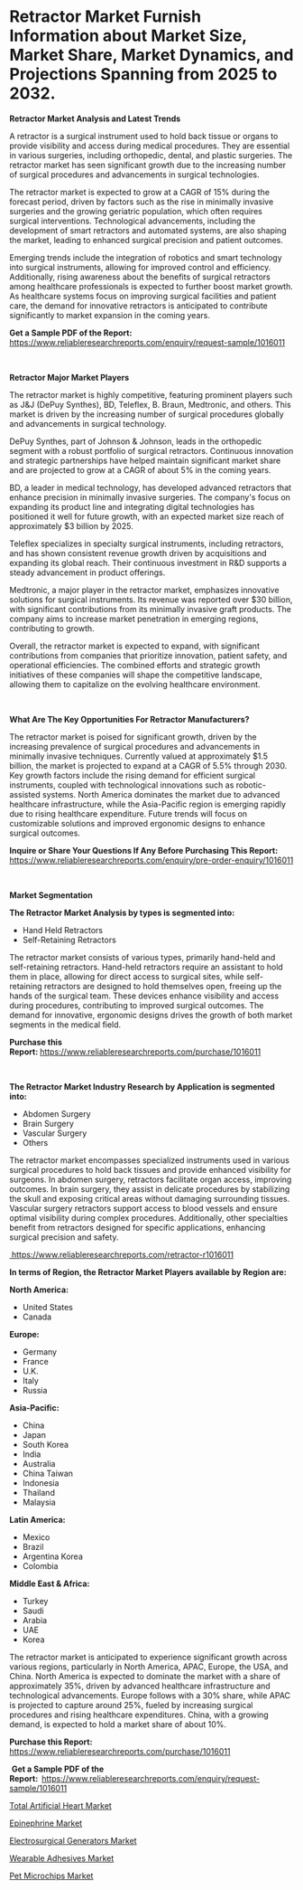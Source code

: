 <p><h1>Retractor Market Furnish Information about Market Size, Market Share, Market Dynamics, and Projections Spanning from 2025 to 2032.</h1></p><p><strong>Retractor Market Analysis and Latest Trends</strong></p>
<p><p>A retractor is a surgical instrument used to hold back tissue or organs to provide visibility and access during medical procedures. They are essential in various surgeries, including orthopedic, dental, and plastic surgeries. The retractor market has seen significant growth due to the increasing number of surgical procedures and advancements in surgical technologies.</p><p>The retractor market is expected to grow at a CAGR of 15% during the forecast period, driven by factors such as the rise in minimally invasive surgeries and the growing geriatric population, which often requires surgical interventions. Technological advancements, including the development of smart retractors and automated systems, are also shaping the market, leading to enhanced surgical precision and patient outcomes.</p><p>Emerging trends include the integration of robotics and smart technology into surgical instruments, allowing for improved control and efficiency. Additionally, rising awareness about the benefits of surgical retractors among healthcare professionals is expected to further boost market growth. As healthcare systems focus on improving surgical facilities and patient care, the demand for innovative retractors is anticipated to contribute significantly to market expansion in the coming years.</p></p>
<p><strong>Get a Sample PDF of the Report:&nbsp;</strong> <a href="https://www.reliableresearchreports.com/enquiry/request-sample/1016011?utm_campaign=10&utm_medium=2&utm_source=Github&utm_content=ia&utm_term=04032025&utm_id=retractor">https://www.reliableresearchreports.com/enquiry/request-sample/1016011</a></p>
<p>&nbsp;</p>
<p><strong>Retractor Major Market Players</strong></p>
<p><p>The retractor market is highly competitive, featuring prominent players such as J&J (DePuy Synthes), BD, Teleflex, B. Braun, Medtronic, and others. This market is driven by the increasing number of surgical procedures globally and advancements in surgical technology.</p><p>DePuy Synthes, part of Johnson & Johnson, leads in the orthopedic segment with a robust portfolio of surgical retractors. Continuous innovation and strategic partnerships have helped maintain significant market share and are projected to grow at a CAGR of about 5% in the coming years.</p><p>BD, a leader in medical technology, has developed advanced retractors that enhance precision in minimally invasive surgeries. The company's focus on expanding its product line and integrating digital technologies has positioned it well for future growth, with an expected market size reach of approximately $3 billion by 2025.</p><p>Teleflex specializes in specialty surgical instruments, including retractors, and has shown consistent revenue growth driven by acquisitions and expanding its global reach. Their continuous investment in R&D supports a steady advancement in product offerings.</p><p>Medtronic, a major player in the retractor market, emphasizes innovative solutions for surgical instruments. Its revenue was reported over $30 billion, with significant contributions from its minimally invasive graft products. The company aims to increase market penetration in emerging regions, contributing to growth.</p><p>Overall, the retractor market is expected to expand, with significant contributions from companies that prioritize innovation, patient safety, and operational efficiencies. The combined efforts and strategic growth initiatives of these companies will shape the competitive landscape, allowing them to capitalize on the evolving healthcare environment.</p></p>
<p>&nbsp;</p>
<p><strong>What Are The Key Opportunities For Retractor Manufacturers?</strong></p>
<p><p>The retractor market is poised for significant growth, driven by the increasing prevalence of surgical procedures and advancements in minimally invasive techniques. Currently valued at approximately $1.5 billion, the market is projected to expand at a CAGR of 5.5% through 2030. Key growth factors include the rising demand for efficient surgical instruments, coupled with technological innovations such as robotic-assisted systems. North America dominates the market due to advanced healthcare infrastructure, while the Asia-Pacific region is emerging rapidly due to rising healthcare expenditure. Future trends will focus on customizable solutions and improved ergonomic designs to enhance surgical outcomes.</p></p>
<p><strong>Inquire or Share Your Questions If Any Before Purchasing This Report:</strong> <a href="https://www.reliableresearchreports.com/enquiry/pre-order-enquiry/1016011?utm_campaign=10&utm_medium=2&utm_source=Github&utm_content=ia&utm_term=04032025&utm_id=retractor">https://www.reliableresearchreports.com/enquiry/pre-order-enquiry/1016011</a></p>
<p>&nbsp;</p>
<p><strong>Market Segmentation</strong></p>
<p><strong>The Retractor Market Analysis by types is segmented into:</strong></p>
<p><ul><li>Hand Held Retractors</li><li>Self-Retaining Retractors</li></ul></p>
<p><p>The retractor market consists of various types, primarily hand-held and self-retaining retractors. Hand-held retractors require an assistant to hold them in place, allowing for direct access to surgical sites, while self-retaining retractors are designed to hold themselves open, freeing up the hands of the surgical team. These devices enhance visibility and access during procedures, contributing to improved surgical outcomes. The demand for innovative, ergonomic designs drives the growth of both market segments in the medical field.</p></p>
<p><strong>Purchase this Report:&nbsp;</strong><a href="https://www.reliableresearchreports.com/purchase/1016011?utm_campaign=10&utm_medium=2&utm_source=Github&utm_content=ia&utm_term=04032025&utm_id=retractor">https://www.reliableresearchreports.com/purchase/1016011</a></p>
<p>&nbsp;</p>
<p><strong>The Retractor Market Industry Research by Application is segmented into:</strong></p>
<p><ul><li>Abdomen Surgery</li><li>Brain Surgery</li><li>Vascular Surgery</li><li>Others</li></ul></p>
<p><p>The retractor market encompasses specialized instruments used in various surgical procedures to hold back tissues and provide enhanced visibility for surgeons. In abdomen surgery, retractors facilitate organ access, improving outcomes. In brain surgery, they assist in delicate procedures by stabilizing the skull and exposing critical areas without damaging surrounding tissues. Vascular surgery retractors support access to blood vessels and ensure optimal visibility during complex procedures. Additionally, other specialties benefit from retractors designed for specific applications, enhancing surgical precision and safety.</p></p>
<p><a href="https://www.reliableresearchreports.com/retractor-r1016011?utm_campaign=10&utm_medium=2&utm_source=Github&utm_content=ia&utm_term=04032025&utm_id=retractor">&nbsp;https://www.reliableresearchreports.com/retractor-r1016011</a></p>
<p><strong>In terms of Region, the Retractor Market Players available by Region are:</strong></p>
<p>
    <p> <strong> North America: </strong>
        <ul>
            <li>United States</li>
            <li>Canada</li>
        </ul>
        </p> 
    <p> <strong> Europe: </strong>
        <ul>
            <li>Germany</li>
            <li>France</li>
            <li>U.K.</li>
            <li>Italy</li>
            <li>Russia</li>
        </ul>
        </p> 
    <p> <strong> Asia-Pacific: </strong>
        <ul>
            <li>China</li>
            <li>Japan</li>
            <li>South Korea</li>
            <li>India</li>
            <li>Australia</li>
            <li>China Taiwan</li>
            <li>Indonesia</li>
            <li>Thailand</li>
            <li>Malaysia</li>
        </ul>
        </p> 
    <p> <strong> Latin America: </strong>
        <ul>
            <li>Mexico</li>
            <li>Brazil</li>
            <li>Argentina Korea</li>
            <li>Colombia</li>
        </ul>
        </p> 
    <p> <strong> Middle East & Africa: </strong>
        <ul>
            <li>Turkey</li>
            <li>Saudi</li>
            <li>Arabia</li>
            <li>UAE</li>
            <li>Korea</li>
        </ul>
    </p>
    </p>
<p><p>The retractor market is anticipated to experience significant growth across various regions, particularly in North America, APAC, Europe, the USA, and China. North America is expected to dominate the market with a share of approximately 35%, driven by advanced healthcare infrastructure and technological advancements. Europe follows with a 30% share, while APAC is projected to capture around 25%, fueled by increasing surgical procedures and rising healthcare expenditures. China, with a growing demand, is expected to hold a market share of about 10%.</p></p>
<p><strong>Purchase this Report: </strong><a href="https://www.reliableresearchreports.com/purchase/1016011?utm_campaign=10&utm_medium=2&utm_source=Github&utm_content=ia&utm_term=04032025&utm_id=retractor">https://www.reliableresearchreports.com/purchase/1016011</a></p>
<p>&nbsp;<strong>Get a Sample PDF of the Report:&nbsp;&nbsp;</strong><a href="https://www.reliableresearchreports.com/enquiry/request-sample/1016011?utm_campaign=10&utm_medium=2&utm_source=Github&utm_content=ia&utm_term=04032025&utm_id=retractor">https://www.reliableresearchreports.com/enquiry/request-sample/1016011</a></p>
<p><strong></strong></p>
<p><p><a href="https://github.com/sirayedantte/Market-Research-Report-List-1/blob/main/total-artificial-heart-market.md?utm_campaign=10&utm_medium=2&utm_source=Github&utm_content=ia&utm_term=04032025&utm_id=retractor">Total Artificial Heart Market</a></p><p><a href="https://github.com/herakterroem/Market-Research-Report-List-1/blob/main/epinephrine-market.md?utm_campaign=10&utm_medium=2&utm_source=Github&utm_content=ia&utm_term=04032025&utm_id=retractor">Epinephrine Market</a></p><p><a href="https://github.com/biyajausenik/Market-Research-Report-List-1/blob/main/electrosurgical-generators-market.md?utm_campaign=10&utm_medium=2&utm_source=Github&utm_content=ia&utm_term=04032025&utm_id=retractor">Electrosurgical Generators Market</a></p><p><a href="https://github.com/eymermanda0p/Market-Research-Report-List-1/blob/main/wearable-adhesives-market.md?utm_campaign=10&utm_medium=2&utm_source=Github&utm_content=ia&utm_term=04032025&utm_id=retractor">Wearable Adhesives Market</a></p><p><a href="https://github.com/debowflaggqw/Market-Research-Report-List-1/blob/main/pet-microchips-market.md?utm_campaign=10&utm_medium=2&utm_source=Github&utm_content=ia&utm_term=04032025&utm_id=retractor">Pet Microchips Market</a></p></p>